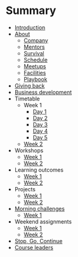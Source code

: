 # Summary

* [Introduction](README.md)
* [About](about/README.md)
   * [Company](about/company.md)
   * [Mentors](about/mentors.md)
   * [Survival](about/money.md)
   * [Schedule](about/schedule.md)
   * [Meetups](about/meetups.md)   
   * [Facilities](about/facilities.md)
   * [Playbook](about/playbook.md)
* [Giving back](giving/README.md)
* [Business development](business/README.md)
* Timetable
   * Week 1
      * [Day 1](timetable/week1/day1.md) 
      * [Day 2](timetable/week1/day2.md) 
      * [Day 3](timetable/week1/day3.md) 
      * [Day 4](timetable/week1/day4.md) 
      * [Day 5](timetable/week1/day5.md) 
   * [Week 2](timetable/week2.md) 
* Workshops
   * [Week 1](workshops/week1.md)
   * [Week 2](workshops/week2.md)
* Learning outcomes
   * [Week 1](patterns/week1/README.md)   
   * [Week 2](patterns/week2/README.md)   
* Projects
   * [Week 1](projects/week1.md)
   * [Week 2](projects/week2.md)
* [Morning challenges](challenges/README.md)
   * [Week 1](challenges/week1.md)
* Weekend assignments
   * [Week 1](assignments/week1.md)  
   * [Week 2](assignments/week2.md)  
* [Stop, Go, Continue](sgc/README.md)  
* [Course leaders](leaders/README.md)  

